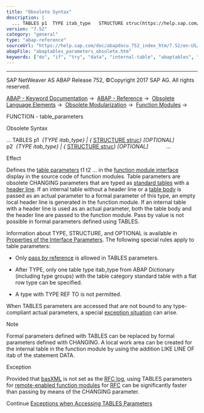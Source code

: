 ```yaml
---
title: "Obsolete Syntax"
description: |
  ... TABLES p1  TYPE itab_type   STRUCTURE struc(https://help.sap.com/doc/abapdocu_752_index_htm/7.52/en-US/abapfunction_typing_obsolete.htm) OPTIONAL p2  TYPE itab_type   STRUCTURE struc(https://help.sap.com/doc/abapdocu_752_index_htm/7.52/en-US/abapfunction_
version: "7.52"
category: "general"
type: "abap-reference"
sourceUrl: "https://help.sap.com/doc/abapdocu_752_index_htm/7.52/en-US/abaptables_parameters_obsolete.htm"
abapFile: "abaptables_parameters_obsolete.htm"
keywords: ["do", "if", "try", "data", "internal-table", "abaptables", "parameters", "obsolete"]
---
```


* * *

SAP NetWeaver AS ABAP Release 752, ©Copyright 2017 SAP AG. All rights reserved.

[ABAP - Keyword Documentation](https://help.sap.com/doc/abapdocu_752_index_htm/7.52/en-US/abenabap.htm) →  [ABAP - Reference](https://help.sap.com/doc/abapdocu_752_index_htm/7.52/en-US/abenabap_reference.htm) →  [Obsolete Language Elements](https://help.sap.com/doc/abapdocu_752_index_htm/7.52/en-US/abenabap_obsolete.htm) →  [Obsolete Modularization](https://help.sap.com/doc/abapdocu_752_index_htm/7.52/en-US/abenobsolete_modularization.htm) →  [Function Modules](https://help.sap.com/doc/abapdocu_752_index_htm/7.52/en-US/abenfunction_modules_obsolete.htm) → 

FUNCTION - table\_parameters

Obsolete Syntax

... TABLES p1  *{*TYPE itab\_type*}* *|* *{* [STRUCTURE struc](https://help.sap.com/doc/abapdocu_752_index_htm/7.52/en-US/abapfunction_typing_obsolete.htm)*}* *\[*OPTIONAL*\]*
           p2  *{*TYPE itab\_type*}* *|* *{* [STRUCTURE struc](https://help.sap.com/doc/abapdocu_752_index_htm/7.52/en-US/abapfunction_typing_obsolete.htm)*}* *\[*OPTIONAL*\]*
           ...

Effect

Defines the [table parameters](https://help.sap.com/doc/abapdocu_752_index_htm/7.52/en-US/abentable_parameter_glosry.htm "Glossary Entry") t1 t2 ... in the [function module interface](https://help.sap.com/doc/abapdocu_752_index_htm/7.52/en-US/abenfunction.htm) display in the source code of function modules. Table parameters are obsolete CHANGING parameters that are typed as [standard tables](https://help.sap.com/doc/abapdocu_752_index_htm/7.52/en-US/abenstandard_table_glosry.htm "Glossary Entry") with a [header line](https://help.sap.com/doc/abapdocu_752_index_htm/7.52/en-US/abenheader_line_glosry.htm "Glossary Entry"). If an internal table without a header line or a [table body](https://help.sap.com/doc/abapdocu_752_index_htm/7.52/en-US/abentable_body_glosry.htm "Glossary Entry") is passed as an actual parameter to a formal parameter of this type, an empty local header line is generated in the function module. If an internal table with a header line is used as an actual parameter, both the table body and the header line are passed to the function module. Pass by value is not possible in formal parameters defined using TABLES.

Information about TYPE, STRUCTURE, and OPTIONAL is available in [Properties of the Interface Parameters](https://help.sap.com/doc/abapdocu_752_index_htm/7.52/en-US/abenfunction_parameters.htm). The following special rules apply to table parameters:

-   Only [pass by reference](https://help.sap.com/doc/abapdocu_752_index_htm/7.52/en-US/abenpass_by_reference_glosry.htm "Glossary Entry") is allowed in TABLES parameters.
    
-   After TYPE, only one table type itab\_type from ABAP Dictionary (including type groups) with the table category standard table with a flat row type can be specified.
    
-   A type with TYPE REF TO is not permitted.
    

When TABLES parameters are accessed that are not bound to any type-compliant actual parameters, a special [exception situation](https://help.sap.com/doc/abapdocu_752_index_htm/7.52/en-US/abentables_parameters_restrictions.htm) can arise.

Note

Formal parameters defined with TABLES can be replaced by formal parameters defined with CHANGING. A local work area can be created for the internal table in the function module by using the addition LIKE LINE OF itab of the statement DATA.

Exception

Provided that [basXML](https://help.sap.com/doc/abapdocu_752_index_htm/7.52/en-US/abenbasxml_glosry.htm "Glossary Entry") is not set as the [RFC log](https://help.sap.com/doc/abapdocu_752_index_htm/7.52/en-US/abenrfc_protocol.htm), using TABLES parameters for [remote-enabled function modules](https://help.sap.com/doc/abapdocu_752_index_htm/7.52/en-US/abenremote_enabled_fm_glosry.htm "Glossary Entry") for [RFC](https://help.sap.com/doc/abapdocu_752_index_htm/7.52/en-US/abenrfc_glosry.htm "Glossary Entry") can be significantly faster than passing by means of the CHANGING parameter.

Continue
[Exceptions when Accessing TABLES Parameters](https://help.sap.com/doc/abapdocu_752_index_htm/7.52/en-US/abentables_parameters_restrictions.htm)